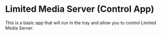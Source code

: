 # Limited Media Server (Control App)

This is a basic app that will run in the tray and allow you to control Limited Media Server.
